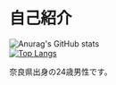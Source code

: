 # 自己紹介
![Anurag's GitHub stats](https://github-readme-stats.vercel.app/api?username=hikaru-webcamp&show_icons=true&theme=dark)  
[![Top Langs](https://github-readme-stats.vercel.app/api/top-langs/?username=hikaru-webcamp&layout=compact&theme=dracula)](https://github.com/anuraghazra/github-readme-stats)



奈良県出身の24歳男性です。  

